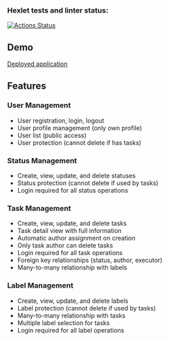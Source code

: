 ### Hexlet tests and linter status:
[![Actions Status](https://github.com/Anik0000000/python-project-52/actions/workflows/hexlet-check.yml/badge.svg)](https://github.com/Anik0000000/python-project-52/actions)

## Demo
[Deployed application](https://python-project-52-j8mu.onrender.com/)

## Features

### User Management
- User registration, login, logout
- User profile management (only own profile)
- User list (public access)
- User protection (cannot delete if has tasks)

### Status Management
- Create, view, update, and delete statuses
- Status protection (cannot delete if used by tasks)
- Login required for all status operations

### Task Management
- Create, view, update, and delete tasks
- Task detail view with full information
- Automatic author assignment on creation
- Only task author can delete tasks
- Login required for all task operations
- Foreign key relationships (status, author, executor)
- Many-to-many relationship with labels

### Label Management
- Create, view, update, and delete labels
- Label protection (cannot delete if used by tasks)
- Many-to-many relationship with tasks
- Multiple label selection for tasks
- Login required for all label operations